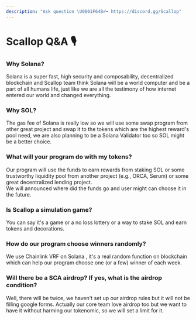 ```yaml
---
description: "Ask question \U0001F64B‍♂️➡ https://discord.gg/Scallop"
---
```


# Scallop Q&A 🎙

### **Why Solana?**

Solana is a super fast, high security and composability, decentralized blockchain and Scallop team think Solana will be a world computer and be a part of all humans life, just like we are all the testimony of how internet entered our world and changed everything. 



### **Why SOL?**

The gas fee of Solana is really low so we will use some swap program from other great project and swap it to the tokens which are the highest reward's pool need, we are also planning to be a Solana Validator too so SOL might be a better choice. 



### What will your program do with my tokens?

Our program will use the funds to earn rewards from staking SOL or some trustworthy liquidity pool from another project \(e.g., ORCA, Serum\) or some great decentralized lending project.  
We will announced where did the funds go and user might can choose it in the future.



### Is Scallop a simulation game?

You can say it's a game or a no loss lottery or a way to stake SOL and earn tokens and decorations.



### How do our program choose winners randomly?

We use Chainlink VRF on Solana , it's a real random function on blockchain which can help our program choose one \(or a few\) winner of each week.     



### Will there be a SCA airdrop? If yes, what is the airdrop condition?

Well, there will be twice, we haven't set up our airdrop rules but it will not be filling google forms. Actually our core team love airdrop too but we want to have it without harming our tokenomic, so we will set a limit for it.

